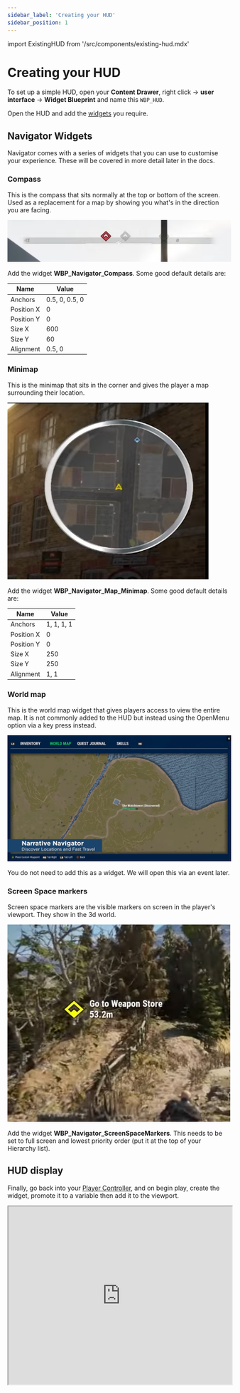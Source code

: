 ```yaml
---
sidebar_label: 'Creating your HUD'
sidebar_position: 1
---
```


import ExistingHUD from '/src/components/existing-hud.mdx'

# Creating your HUD

To set up a simple HUD, open your **Content Drawer**, right click -> **user interface** -> **Widget Blueprint** and name this `WBP_HUD`.

<ExistingHUD />

Open the HUD and add the [widgets](./index.md#navigator-widgets) you require.

## Navigator Widgets

Navigator comes with a series of widgets that you can use to customise your experience. These will be covered in more detail later in the docs.

### Compass

This is the compass that sits normally at the top or bottom of the screen. Used as a replacement for a map by showing you what's in the direction you are facing.

![compass.png](..%2F..%2F..%2F..%2F..%2Fstatic%2Fimg%2Fnavigator%2Fcompass.png)

Add the widget **WBP_Navigator_Compass**. Some good default details are:

| Name       | Value          |
|------------|----------------|
| Anchors    | 0.5, 0, 0.5, 0 |
| Position X | 0              |
| Position Y | 0              |
| Size X     | 600            |
| Size Y     | 60             |
| Alignment  | 0.5, 0         |

### Minimap

This is the minimap that sits in the corner and gives the player a map surrounding their location.

![minimap.png](..%2F..%2F..%2F..%2F..%2Fstatic%2Fimg%2Fnavigator%2Fminimap.png)

Add the widget **WBP_Navigator_Map_Minimap**. Some good default details are:

| Name       | Value      |
|------------|------------|
| Anchors    | 1, 1, 1, 1 |
| Position X | 0          |
| Position Y | 0          |
| Size X     | 250        |
| Size Y     | 250        |
| Alignment  | 1, 1       |

### World map

This is the world map widget that gives players access to view the entire map. It is not commonly added to the HUD but instead using the OpenMenu option via a key press instead.

![introduction.png](..%2F..%2F..%2F..%2F..%2Fstatic%2Fimg%2Fnavigator%2Fintroduction.png)

You do not need to add this as a widget. We will open this via an event later.

### Screen Space markers

Screen space markers are the visible markers on screen in the player's viewport. They show in the 3d world.

![screen-space-markers.png](..%2F..%2F..%2F..%2F..%2Fstatic%2Fimg%2Fnavigator%2Fscreen-space-markers.png)

Add the widget **WBP_Navigator_ScreenSpaceMarkers**. This needs to be set to full screen and lowest priority order (put it at the top of your Hierarchy list).

## HUD display

Finally, go back into your [Player Controller](../../player-controller/index.md), and on begin play, create the widget, promote it to a variable then add it to the viewport.

<iframe src="https://blueprintue.com/render/zpfvq3f1/" width="100%" height="400" scrolling="no" allowfullscreen></iframe>
